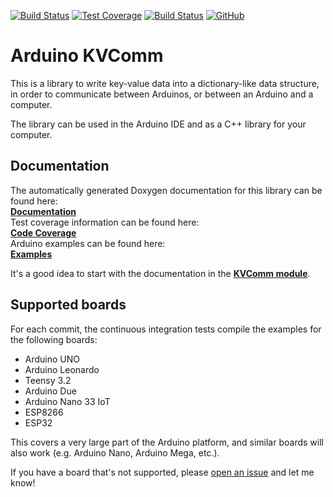 [![Build Status](https://github.com/tttapa/Arduino-KVComm/workflows/CI%20Tests/badge.svg)](https://github.com/tttapa/Arduino-KVComm/actions)
[![Test Coverage](https://img.shields.io/endpoint?url=https://raw.githubusercontent.com/tttapa/Arduino-KVComm/master/docs/Coverage/shield.io.coverage.json)](https://tttapa.github.io/Arduino-KVComm/Coverage/index.html)
[![Build Status](https://travis-ci.org/tttapa/Arduino-KVComm.svg?branch=master)](https://travis-ci.org/tttapa/Arduino-KVComm)
[![GitHub](https://img.shields.io/github/stars/tttapa/Arduino-KVComm?label=GitHub&logo=github)](https://github.com/tttapa/Arduino-KVComm)

# Arduino KVComm

This is a library to write key-value data into a dictionary-like data structure,
in order to communicate between Arduinos, or between an Arduino and a computer.

The library can be used in the Arduino IDE and as a C++ library for your 
computer.

## Documentation

The automatically generated Doxygen documentation for this library can be found 
here:  
[**Documentation**](https://tttapa.github.io/Arduino-KVComm/Doxygen/index.html)  
Test coverage information can be found here:  
[**Code Coverage**](https://tttapa.github.io/Arduino-KVComm/Coverage/index.html)  
Arduino examples can be found here:  
[**Examples**](https://tttapa.github.io/Arduino-KVComm/Doxygen/examples.html)

It's a good idea to start with the documentation in the 
[**KVComm module**](https://tttapa.github.io/Arduino-KVComm/Doxygen/d4/d09/group__KVComm.html).

## Supported boards

For each commit, the continuous integration tests compile the examples for the
following boards:

- Arduino UNO
- Arduino Leonardo
- Teensy 3.2
- Arduino Due
- Arduino Nano 33 IoT
- ESP8266
- ESP32

This covers a very large part of the Arduino platform, and similar boards will
also work (e.g. Arduino Nano, Arduino Mega, etc.).

If you have a board that's not supported, please 
[open an issue](https://github.com/tttapa/Arduino-KVComm/issues/new)
and let me know!